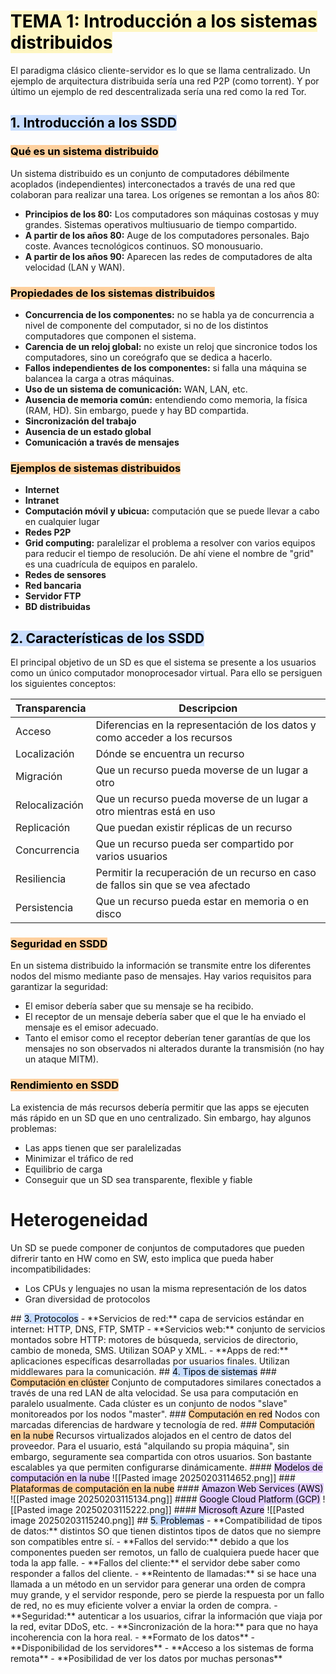 # <mark style="background: #FFF3A3A6;">TEMA 1: Introducción a los sistemas distribuidos</mark>
El paradigma clásico cliente-servidor es lo que se llama centralizado. Un ejemplo de arquitectura distribuida sería una red P2P (como torrent). Y por último un ejemplo de red descentralizada sería una red como la red Tor.
## <mark style="background: #ADCCFFA6;">1. Introducción a los SSDD</mark>
### <mark style="background: #FFB86CA6;">Qué es un sistema distribuido</mark>
Un sistema distribuido es un conjunto de computadores débilmente acoplados (independientes) interconectados a través de una red que colaboran para realizar una tarea. Los orígenes se remontan a los años 80:
- **Principios de los 80:** Los computadores son máquinas costosas y muy grandes. Sistemas operativos multiusuario de tiempo compartido.
- **A partir de los años 80:** Auge de los computadores personales. Bajo coste. Avances tecnológicos continuos. SO monousuario.
- **A partir de los años 90:** Aparecen las redes de computadores de alta velocidad (LAN y WAN).
### <mark style="background: #FFB86CA6;">Propiedades de los sistemas distribuidos</mark>
- **Concurrencia de los componentes:** no se habla ya de concurrencia a nivel de componente del computador, si no de los distintos computadores que componen el sistema.
- **Carencia de un reloj global:** no existe un reloj que sincronice todos los computadores, sino un coreógrafo que se dedica a hacerlo.
- **Fallos independientes de los componentes:** si falla una máquina se balancea la carga a otras máquinas.
- **Uso de un sistema de comunicación:** WAN, LAN, etc.
- **Ausencia de memoria común:** entendiendo como memoria, la física (RAM, HD). Sin embargo, puede y hay BD compartida.
- **Sincronización del trabajo**
- **Ausencia de un estado global**
- **Comunicación a través de mensajes**
### <mark style="background: #FFB86CA6;">Ejemplos de sistemas distribuidos</mark>
- **Internet**
- **Intranet**
- **Computación móvil y ubicua:** computación que se puede llevar a cabo en cualquier lugar
- **Redes P2P**
- **Grid computing:** paralelizar el problema a resolver con varios equipos para reducir el tiempo de resolución. De ahí viene el nombre de "grid" es una cuadrícula de equipos en paralelo. 
- **Redes de sensores**
- **Red bancaria**
- **Servidor FTP**
- **BD distribuidas**
## <mark style="background: #ADCCFFA6;">2. Características de los SSDD</mark>
El principal objetivo de un SD es que el sistema se presente a los usuarios como un único computador monoprocesador virtual. Para ello se persiguen los siguientes conceptos:

| Transparencia  | Descripcion                                                                      |
| -------------- | -------------------------------------------------------------------------------- |
| Acceso         | Diferencias en la representación de los datos y como acceder a los recursos      |
| Localización   | Dónde se encuentra un recurso                                                    |
| Migración      | Que un recurso pueda moverse de un lugar a otro                                  |
| Relocalización | Que un recurso pueda moverse de un lugar a otro mientras está en uso             |
| Replicación    | Que puedan existir réplicas de un recurso                                        |
| Concurrencia   | Que un recurso pueda ser compartido por varios usuarios                          |
| Resiliencia    | Permitir la recuperación de un recurso en caso de fallos sin que se vea afectado |
| Persistencia   | Que un recurso pueda estar en memoria o en disco                                 |
### <mark style="background: #FFB86CA6;">Seguridad en SSDD</mark>
En un sistema distribuido la información se transmite entre los diferentes nodos del mismo mediante paso de mensajes. Hay varios requisitos para garantizar la seguridad:
- El emisor debería saber que su mensaje se ha recibido.
- El receptor de un mensaje debería saber que el que le ha enviado el mensaje es el emisor adecuado.
- Tanto el emisor como el receptor deberían tener garantías de que los mensajes no son observados ni alterados durante la transmisión (no hay un ataque MITM).
### <mark style="background: #FFB86CA6;">Rendimiento en SSDD</mark>
La existencia de más recursos debería permitir que las apps se ejecuten más rápido en un SD que en uno centralizado. Sin embargo, hay algunos problemas:
- Las apps tienen que ser paralelizadas
- Minimizar el tráfico de red
- Equilibrio de carga
- Conseguir que un SD sea transparente, flexible y fiable
<div class="nota"><h1>Heterogeneidad</h1><p>Un SD se puede componer de conjuntos de computadores que pueden difrerir tanto en HW como en SW, esto implica que pueda haber incompatibilidades:</p><ul><li>Los CPUs y lenguajes no usan la misma representación de los datos</li><li>Gran diversidad de protocolos</li></ul></div>
## <mark style="background: #ADCCFFA6;">3. Protocolos</mark>
- **Servicios de red:** capa de servicios estándar en internet: HTTP, DNS, FTP, SMTP
- **Servicios web:** conjunto de servicios montados sobre HTTP: motores de búsqueda, servicios de directorio, cambio de moneda, SMS. Utilizan SOAP y XML.
- **Apps de red:** aplicaciones específicas desarrolladas por usuarios finales. Utilizan middlewares para la comunicación.
## <mark style="background: #ADCCFFA6;">4. Tipos de sistemas</mark>
### <mark style="background: #FFB86CA6;">Computación en clúster</mark>
Conjunto de computadores similares conectados a través de una red LAN de alta velocidad. Se usa para computación en paralelo usualmente. Cada clúster es un conjunto de nodos "slave" monitoreados por los nodos "master".
### <mark style="background: #FFB86CA6;">Computación en red</mark>
Nodos con marcadas diferencias de hardware y tecnología de red. 
### <mark style="background: #FFB86CA6;">Computación en la nube</mark>
Recursos virtualizados alojados en el centro de datos del proveedor. Para el usuario, está "alquilando su propia máquina", sin embargo, seguramente sea compartida con otros usuarios. Son bastante escalables ya que permiten configurarse dinámicamente.
#### <mark style="background: #D2B3FFA6;">Modelos de computación en la nube</mark>
![[Pasted image 20250203114652.png]]
### <mark style="background: #FFB86CA6;">Plataformas de computación en la nube</mark>
#### <mark style="background: #D2B3FFA6;">Amazon Web Services (AWS)</mark>
![[Pasted image 20250203115134.png]]
#### <mark style="background: #D2B3FFA6;">Google Cloud Platform (GCP)</mark>
![[Pasted image 20250203115222.png]]
#### <mark style="background: #D2B3FFA6;">Microsoft Azure</mark>
![[Pasted image 20250203115240.png]]
## <mark style="background: #ADCCFFA6;">5. Problemas</mark>
- **Compatibilidad de tipos de datos:** distintos SO que tienen distintos tipos de datos que no siempre son compatibles entre sí.
- **Fallos del servido:** debido a que los componentes pueden ser remotos, un fallo de cualquiera puede hacer que toda la app falle.
- **Fallos del cliente:** el servidor debe saber como responder a fallos del cliente.
- **Reintento de llamadas:** si se hace una llamada a un método en un servidor para generar una orden de compra muy grande, y el servidor responde, pero se pierde la respuesta por un fallo de red, no es muy eficiente volver a enviar la orden de compra.
- **Seguridad:** autenticar a los usuarios, cifrar la información que viaja por la red, evitar DDoS, etc.
- **Sincronización de la hora:** para que no haya incoherencia con la hora real.
- **Formato de los datos**
- **Disponibilidad de los servidores**
- **Acceso a los sistemas de forma remota**
- **Posibilidad de ver los datos por muchas personas**